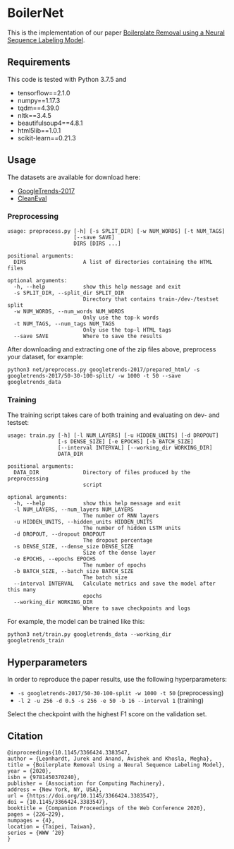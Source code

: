 # BoilerNet
This is the implementation of our paper [Boilerplate Removal using a Neural Sequence Labeling Model](https://dl.acm.org/doi/abs/10.1145/3366424.3383547).

## Requirements
This code is tested with Python 3.7.5 and
* tensorflow==2.1.0
* numpy==1.17.3
* tqdm==4.39.0
* nltk==3.4.5
* beautifulsoup4==4.8.1
* html5lib==1.0.1
* scikit-learn==0.21.3

## Usage
The datasets are available for download here:
* [GoogleTrends-2017](https://drive.google.com/file/d/1jkc6RC9_VmG8_-XBlk5A3FkZsx_v4k_Y/view?usp=sharing)
* [CleanEval](https://drive.google.com/file/d/1tFD_OCaksfIyut_9LtJQMqy5J5HIrGvD/view?usp=sharing)

### Preprocessing
```
usage: preprocess.py [-h] [-s SPLIT_DIR] [-w NUM_WORDS] [-t NUM_TAGS]
                     [--save SAVE]
                     DIRS [DIRS ...]

positional arguments:
  DIRS                  A list of directories containing the HTML files

optional arguments:
  -h, --help            show this help message and exit
  -s SPLIT_DIR, --split_dir SPLIT_DIR
                        Directory that contains train-/dev-/testset split
  -w NUM_WORDS, --num_words NUM_WORDS
                        Only use the top-k words
  -t NUM_TAGS, --num_tags NUM_TAGS
                        Only use the top-l HTML tags
  --save SAVE           Where to save the results
```
After downloading and extracting one of the zip files above, preprocess your dataset, for example:
```
python3 net/preprocess.py googletrends-2017/prepared_html/ -s googletrends-2017/50-30-100-split/ -w 1000 -t 50 --save googletrends_data
```

### Training
The training script takes care of both training and evaluating on dev- and testset:
```
usage: train.py [-h] [-l NUM_LAYERS] [-u HIDDEN_UNITS] [-d DROPOUT]
                [-s DENSE_SIZE] [-e EPOCHS] [-b BATCH_SIZE]
                [--interval INTERVAL] [--working_dir WORKING_DIR]
                DATA_DIR

positional arguments:
  DATA_DIR              Directory of files produced by the preprocessing
                        script

optional arguments:
  -h, --help            show this help message and exit
  -l NUM_LAYERS, --num_layers NUM_LAYERS
                        The number of RNN layers
  -u HIDDEN_UNITS, --hidden_units HIDDEN_UNITS
                        The number of hidden LSTM units
  -d DROPOUT, --dropout DROPOUT
                        The dropout percentage
  -s DENSE_SIZE, --dense_size DENSE_SIZE
                        Size of the dense layer
  -e EPOCHS, --epochs EPOCHS
                        The number of epochs
  -b BATCH_SIZE, --batch_size BATCH_SIZE
                        The batch size
  --interval INTERVAL   Calculate metrics and save the model after this many
                        epochs
  --working_dir WORKING_DIR
                        Where to save checkpoints and logs
```

For example, the model can be trained like this:
```
python3 net/train.py googletrends_data --working_dir googletrends_train
```

## Hyperparameters
In order to reproduce the paper results, use the following hyperparameters:
* `-s googletrends-2017/50-30-100-split -w 1000 -t 50` (preprocessing)
* `-l 2 -u 256 -d 0.5 -s 256 -e 50 -b 16 --interval 1` (training)

Select the checkpoint with the highest F1 score on the validation set.

## Citation
```
@inproceedings{10.1145/3366424.3383547,
author = {Leonhardt, Jurek and Anand, Avishek and Khosla, Megha},
title = {Boilerplate Removal Using a Neural Sequence Labeling Model},
year = {2020},
isbn = {9781450370240},
publisher = {Association for Computing Machinery},
address = {New York, NY, USA},
url = {https://doi.org/10.1145/3366424.3383547},
doi = {10.1145/3366424.3383547},
booktitle = {Companion Proceedings of the Web Conference 2020},
pages = {226–229},
numpages = {4},
location = {Taipei, Taiwan},
series = {WWW ’20}
}
```
